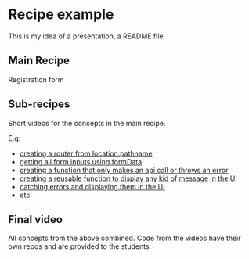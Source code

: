 # Recipe example

This is my idea of a presentation, a README file.

## Main Recipe

Registration form

## Sub-recipes

Short videos for the concepts in the main recipe.

E.g:

- [creating a router from location.pathname](js/index.js)
- [getting all form inputs using formData](js/listeners/auth/registerListener.js)
- [creating a function that only makes an api call or throws an error](js/api/auth/register.js)
- [creating a reusable function to display any kid of message in the UI](js/ui/common/displayMessage.js)
- [catching errors and displaying them in the UI](js/listeners/auth/registerListener.js)
- etc

## Final video

All concepts from the above combined. Code from the videos have their own repos and are provided to the students.

